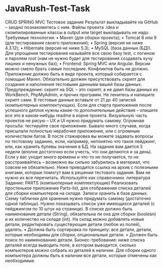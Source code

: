 # JavaRush-Test-Task
CRUD SPRING MVC
Тестовое задание
Результат выкладывайте на GitHub – заодно познакомитесь с ним.
Файлы проекта .idea и скомпилированные классы в output или target выкладывать не надо.
Требуемые технологии:
• Maven (для сборки проекта);
• Tomcat 8 или 9 (для тестирования своего приложения);
• Spring (версия не ниже 4.3.12);
• Hibernate (версия не ниже 5.3);
• MySQL (база данных (БД)). Для упрощения тестирования называйте все свою базу test, с логином и паролем root (нам не нужно будет для тестирования создавать кучу лишних и ненужных баз);
• Frontend: Spring MVC или Angular.
Версии можно смело брать самые последние. Конфликтов быть не должно.
Приложение должно быть в виде проекта, который собирается с помощью Maven. Обязательно должен присутствовать скрипт для создания и наполнения тестовыми данными вашей базы данных. Предупреждение: скрипт на SQL – это скрипт, а не дамп базы данных из WorkBench, PhpMyAdmin, и прочих программ. Не ленитесь и напишите скрипт сами. В тестовые данные вставьте от 21 до 40 записей (компьютерных комплектующих).
Если для старта приложения после успешного деплоя нужны какие-то дополнительные действия – опишите все это в каком-нибудь readme в корне проекта.
Визуальную часть проектов не рисую – UX и UI нужно придумать самому.
Огромная просьба: тестируйте свое приложение. Бывало много случаев, когда присылали полностью нерабочее приложение, или с огромным количеством багов.
В посте стажировка вы можете задавать вопросы по тестовому заданию, если, например, непонятно что такое пейджинг, или, как хранить булевы значения в БД. На задания вам дается 3 недели (вполне достаточно если учесть, что они делаются и за день). Если у вас уходит много времени и что-то не получается, то не расстраивайтесь – возможно вы сильно забурились в материал, что совсем не обязательно.
Ниже приводится ссылка на архив с полезными книгами, которые помогут вам в решении тестового задания. Вам не нужно их все перечитать. Используйте как справочники.
литература
Задание: PARTS (компьютерные комплектующие)
Реализовать простенькое приложение Parts-list, для отображения списка деталей для сборки компьютеров на складе. Записи хранить в базе данных. Схему таблички для хранения нужно придумать самому (достаточно одной таблицы).
Нужно показывать список уже имеющихся деталей (с пейджингом по 10 штук на странице). В списке должно быть наименование детали (String), обязательна ли она для сборки (boolean) и их количество на складе (int). На склад можно добавлять новые детали, редактировать существующие детали (любое из полей), удалять.
• Должна быть сортировка по принципу:
все детали, детали, которые необходимы для сборки, опциональные детали.
• Должен быть поиск по наименованию детали.
Бизнес-требование: ниже списка деталей всегда выводить поле, в котором выводится, сколько компьютеров можно собрать из деталей в наличии. Для сборки одного компьютера должны быть в наличии все детали, которые отмечены как необходимые.
